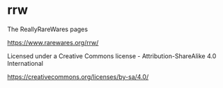 # rrw
The ReallyRareWares pages 

https://www.rarewares.org/rrw/

Licensed under a Creative Commons license - Attribution-ShareAlike 4.0 International 

https://creativecommons.org/licenses/by-sa/4.0/
